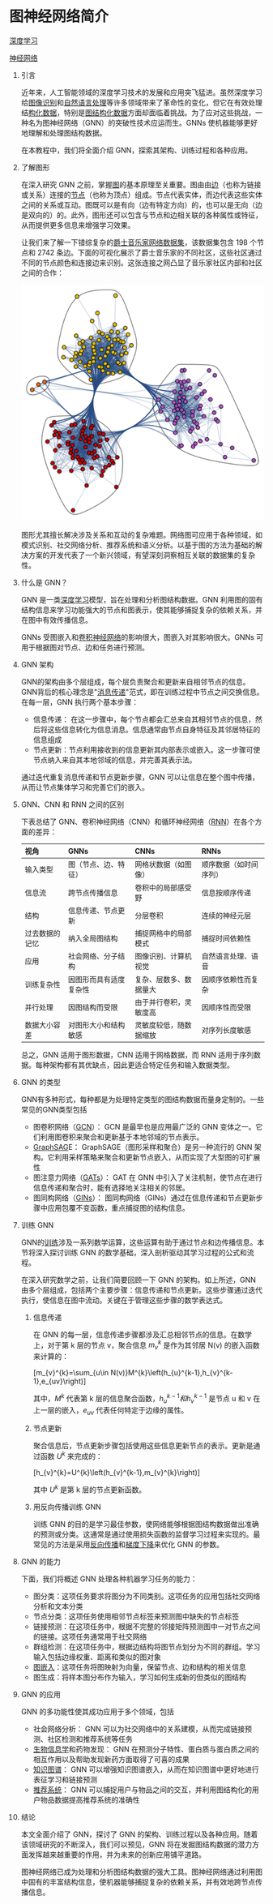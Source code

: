 # 图神经网络简介

[深度学习](https://www.baeldung.com/cs/category/ai/deep-learning)

[神经网络](https://www.baeldung.com/cs/tag/neural-networks)

1. 引言

    近年来，人工智能领域的深度学习技术的发展和应用突飞猛进。虽然深度学习给[图像识别](https://www.baeldung.com/cs/image-recognition-one-shot-learning)和[自然语言处理](https://www.baeldung.com/cs/nlp-bleu-score)等许多领域带来了革命性的变化，但它在有效处理结[构化数据](https://www.baeldung.com/cs/text-mining)，特别是[图结构化数据](https://www.baeldung.com/cs/graphs)方面却面临着挑战。为了应对这些挑战，一种名为图神经网络（GNN）的突破性技术应运而生。GNNs 使机器能够更好地理解和处理图结构数据。

    在本教程中，我们将全面介绍 GNN，探索其架构、训练过程和各种应用。

2. 了解图形

    在深入研究 GNN 之前，掌握[图](/graph-theory/graph-theory-intro-zh.md)的基本原理至关重要。图由由[边](https://www.baeldung.com/cs/graphs-incident-edge)（也称为链接或关系）连接的[节点](https://www.baeldung.com/cs/node-degrees)（也称为顶点）组成。节点代表实体，而边代表这些实体之间的关系或互动。图既可以是有向（边有特定方向）的，也可以是无向（边是双向的）的。此外，图形还可以包含与节点和边相关联的各种属性或特征，从而提供更多信息来增强学习效果。

    让我们来了解一下错综复杂的[爵士音乐家网络数据集](https://datarepository.wolframcloud.com/resources/Jazz-Musicians-Network)，该数据集包含 198 个节点和 2742 条边。下面的可视化展示了爵士音乐家的不同社区，这些社区通过不同的节点颜色和连接边来识别。这张连接之网凸显了音乐家社区内部和社区之间的合作：

    ![爵士音乐家网络的社区图谱](pic/Community_Graph_7f57ef95f9.webp)

    图形尤其擅长解决涉及关系和互动的复杂难题。网络图可应用于各种领域，如模式识别、社交网络分析、推荐系统和语义分析。以基于图的方法为基础的解决方案的开发代表了一个新兴领域，有望深刻洞察相互关联的数据集的复杂性。

3. 什么是 GNN？

    GNN 是一类[深度学习](https://www.baeldung.com/cs/training-validation-loss-deep-learning)模型，旨在处理和分析图结构数据。GNN 利用图的固有结构信息来学习功能强大的节点和图表示，使其能够捕捉复杂的依赖关系，并在图中有效传播信息。

    GNNs 受图嵌入和[卷积神经网络](https://www.baeldung.com/cs/deep-cnn-design)的影响很大，图嵌入对其影响很大。GNNs 可用于根据图对节点、边和任务进行预测。

4. GNN 架构

    GNN的架构由多个层组成，每个层负责聚合和更新来自相邻节点的信息。GNN背后的核心理念是"[消息传递](https://www.baeldung.com/cs/inter-process-communication)"范式，即在训练过程中节点之间交换信息。在每一层，GNN 执行两个基本步骤：

    - 信息传递： 在这一步骤中，每个节点都会汇总来自其相邻节点的信息，然后将这些信息转化为信息消息。信息通常由节点自身特征及其邻居特征的信息组成
    - 节点更新：节点利用接收到的信息更新其内部表示或嵌入。这一步骤可使节点纳入来自其本地邻域的信息，并完善其表示法。

    通过迭代重复消息传递和节点更新步骤，GNN 可以让信息在整个图中传播，从而让节点集体学习和完善它们的嵌入。

5. GNN、CNN 和 RNN 之间的区别

    下表总结了 GNN、卷积神经网络（CNN）和循环神经网络（[RNN](https://www.baeldung.com/cs/convolutional-vs-regular-nn)）在各个方面的差异：

    | 视角      | GNNs        | CNNs        | RNNs        |
    |---------|-------------|-------------|-------------|
    | 输入类型    | 图（节点、边、特征）  | 网格状数据（如图像）  | 顺序数据（如时间序列） |
    | 信息流     | 跨节点传播信息     | 卷积中的局部感受野   | 信息按顺序传递     |
    | 结构      | 信息传递、节点更新   | 分层卷积        | 连续的神经元层     |
    | 过去数据的记忆 | 纳入全局图结构     | 捕捉网格中的局部模式  | 捕捉时间依赖性     |
    | 应用      | 社会网络、分子结构   | 图像识别、计算机视觉  | 自然语言处理、语音   |
    | 训练复杂性   | 因图形而具有适度复杂性 | 复杂、层数多、数据量大 | 因顺序依赖性而复杂   |
    | 并行处理    | 因图结构而受限     | 由于并行卷积，灵敏度高 | 因顺序性而受限     |
    | 数据大小容差  | 对图形大小和结构敏感  | 灵敏度较低，随数据缩放 | 对序列长度敏感     |

    总之，GNN 适用于图形数据，CNN 适用于网格数据，而 RNN 适用于序列数据。每种架构都有其优缺点，因此更适合特定任务和输入数据类型。

6. GNN 的类型

    GNN有多种形式，每种都是为处理特定类型的图结构数据而量身定制的。一些常见的GNN类型包括

    - 图卷积网络（[GCN](https://www.sciencedirect.com/topics/computer-science/graph-convolutional-network)）： GCN 是最早也是应用最广泛的 GNN 变体之一。它们利用图卷积来聚合和更新基于本地邻域的节点表示。
    - [GraphSAG](https://snap.stanford.edu/graphsage/#:~:text=GraphSAGE%20is%20a%20framework%20for,have%20rich%20node%20attribute%20information.)E： GraphSAGE（图形采样和聚合）是另一种流行的 GNN 架构。它利用采样策略来聚合和更新节点嵌入，从而实现了大型图的可扩展性
    - 图注意力网络（[GATs](https://www.baeldung.com/cs/graph-attention-networks)）： GAT 在 GNN 中引入了关注机制，使节点在进行信息传递和聚合时，能有选择地关注相关的邻居。
    - 图同构网络（[GINs](https://pgl.readthedocs.io/en/latest/examples/gin.html)）： 图同构网络（GINs）通过在信息传递和节点更新步骤中应用包覆不变函数，重点捕捉图的结构信息。

7. 训练 GNN

    GNN的[训练](https://www.baeldung.com/cs/training-validation-loss-deep-learning)涉及一系列数学运算，这些运算有助于通过节点和边传播信息。本节将深入探讨训练 GNN 的数学基础，深入剖析驱动其学习过程的公式和流程。

    在深入研究数学之前，让我们简要回顾一下 GNN 的架构。如上所述，GNN 由多个层组成，包括两个主要步骤：信息传递和节点更新。这些步骤通过迭代执行，使信息在图中流动。关键在于管理这些步骤的数学表达式。

    1. 信息传递

        在 GNN 的每一层，信息传递步骤都涉及汇总相邻节点的信息。在数学上，对于第 k 层的节点 v，聚合信息 $m_{v}^{k}$ 是作为其邻居 N(v) 的嵌入函数来计算的：

        \[m_{v}^{k}=\sum_{u\in N(v)}M^{k}\left(h_{u}^{k-1},h_{v}^{k-1},e_{uv}\right)\]

        其中，$M^{k}$ 代表第 k 层的信息聚合函数，$h_{u}^{k-1} 和 h_{v}^{k-1}$ 是节点 u 和 v 在上一层的嵌入，$e_{uv}$ 代表任何特定于边缘的属性。

    2. 节点更新

        聚合信息后，节点更新步骤包括使用这些信息更新节点的表示。更新是通过函数 $U^{k}$ 来完成的：

        \[h_{v}^{k}=U^{k}\left(h_{v}^{k-1},m_{v}^{k}\right)\]

        其中 $U^{k}$ 是第 k 层的节点更新函数。

    3. 用反向传播训练 GNN

        训练 GNN 的目的是学习最佳参数，使网络能够根据图结构数据做出准确的预测或分类。这通常是通过使用损失函数的监督学习过程来实现的。最常见的方法是采用[反向传播](https://www.baeldung.com/cs/neural-networks-backprop-vs-feedforward)和[梯度下降](https://www.baeldung.com/cs/understanding-gradient-descent)来优化 GNN 的参数。

8. GNN 的能力

    下面，我们将概述 GNN 处理各种机器学习任务的能力：

    - 图分类：这项任务要求将图分为不同类别。这项任务的应用包括社交网络分析和文本分类
    - 节点分类：这项任务使用相邻节点标签来预测图中缺失的节点标签
    - 链接预测：在这项任务中，根据不完整的邻接矩阵预测图中一对节点之间的链接。这项任务通常用于社交网络
    - 群组检测：在这项任务中，根据边结构将图节点划分为不同的群组。学习输入包括边缘权重、距离和类似的图对象
    - [图嵌入](https://www.baeldung.com/cs/neural-nets-embedding-layers)：这项任务将图映射为向量，保留节点、边和结构的相关信息
    - 图生成：将样本图分布作为输入，学习如何生成新的但类似的图结构

9. GNN 的应用

    GNN 的多功能性使其成功应用于多个领域，包括

    - 社会网络分析： GNN 可以为社交网络中的关系建模，从而完成链接预测、社区检测和推荐系统等任务
    - [生物信息学](https://www.baeldung.com/cs/genetic-algorithms-applications)和药物发现： GNN 在预测分子特性、蛋白质与蛋白质之间的相互作用以及帮助发现新药方面取得了可喜的成果
    - [知识图谱](https://www.baeldung.com/cs/ml-knowledge-graphs)： GNN 可以增强知识图谱嵌入，从而在知识图谱中更好地进行表征学习和链接预测
    - [推荐系统](https://www.baeldung.com/cs/amazon-recommendation-system)： GNN 可以捕捉用户与物品之间的交互，并利用图结构化的用户物品数据提高推荐系统的准确性

10. 结论

    本文全面介绍了 GNN，探讨了 GNN 的架构、训练过程以及各种应用。随着该领域研究的不断深入，我们可以预见，GNN 将在发掘图结构数据的潜力方面发挥越来越重要的作用，并为未来的创新应用铺平道路。

    图神经网络已成为处理和分析图结构数据的强大工具。图神经网络通过利用图中固有的丰富结构信息，使机器能够捕捉复杂的依赖关系，并有效地跨节点传播信息。
